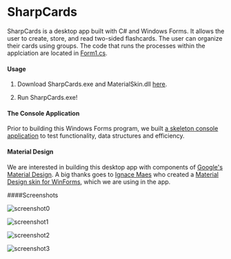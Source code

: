 # SharpCards


SharpCards is a desktop app built with C# and Windows Forms. It allows the user to create, store, and read two-sided flashcards. The user can organize their cards using groups. The code that runs the processes within the applciation are located in [Form1.cs](https://github.com/ryansama/SharpCards/blob/master/Desktop%20Flashcards/Form1.cs).

#### Usage

1. Download SharpCards.exe and MaterialSkin.dll [here](https://github.com/ryansama/SharpCards/releases). 

2. Run SharpCards.exe!

#### The Console Application

Prior to building this Windows Forms program, we built [a skeleton console application](https://github.com/ryansama/Flashcards-Console-App) to test functionality, data structures and efficiency. 

#### Material Design

We are interested in building this desktop app with components of [Google's Material Design](https://www.google.com/design/spec/material-design/introduction.html). A big thanks goes to [Ignace Maes](https://github.com/IgnaceMaes) who created a [Material Design skin for WinForms](https://github.com/IgnaceMaes/MaterialSkin), which we are using in the app. 

####Screenshots

![screenshot0](https://github.com/ryansama/SharpCards/blob/master/screenshots/screenshot0.PNG)

![screenshot1](https://github.com/ryansama/SharpCards/blob/master/screenshots/screenshot1.PNG)

![screenshot2](https://github.com/ryansama/SharpCards/blob/master/screenshots/screenshot2.PNG)

![screenshot3](https://github.com/ryansama/SharpCards/blob/master/screenshots/screenshot3.PNG)
